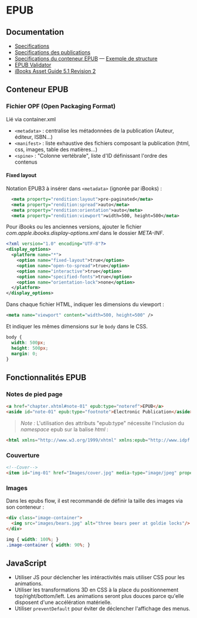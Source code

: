 EPUB
====


## Documentation

* [Specifications](http://idpf.org/epub/301)
* [Specifications des publications](http://www.idpf.org/epub/301/spec/epub-publications.html)
* [Specifications du conteneur EPUB](http://www.idpf.org/epub/301/spec/epub-ocf.html) &mdash; [Exemple de structure](http://www.idpf.org/epub/301/spec/epub-ocf.html#example)
* [EPUB Validator](http://validator.idpf.org)
* [iBooks Asset Guide 5.1 Revision 2](https://itunesconnect.apple.com/docs/iBooksAssetGuide5.1Revision2.pdf)




## Conteneur EPUB

### Fichier OPF (Open Packaging Format)

Lié via container.xml

* `<metadata>` : centralise les métadonnées de la publication (Auteur, éditeur, ISBN...)
* `<manifest>` : liste exhaustive des fichiers composant la publication (html, css, images, table des matières...)
* `<spine>` : "Colonne vertébrale", liste d'ID définissant l'ordre des contenus


#### Fixed layout

Notation EPUB3 à insérer dans `<metadata>` (ignorée par iBooks) :

```xml
  <meta property="rendition:layout">pre-paginated</meta>
  <meta property="rendition:spread">auto</meta>
  <meta property="rendition:orientation">auto</meta>
  <meta property="rendition:viewport">width=500, height=500</meta>
```

Pour iBooks ou les anciennes versions, ajouter le fichier _com.apple.ibooks.display-options.xml_ dans le dossier _META-INF_.

```xml
<?xml version="1.0" encoding="UTF-8"?>
<display_options>
  <platform name="*">
    <option name="fixed-layout">true</option>
    <option name="open-to-spread">true</option>
    <option name="interactive">true</option>
    <option name="specified-fonts">true</option>
    <option name="orientation-lock">none</option>
  </platform>
</display_options>
```

Dans chaque fichier HTML, indiquer les dimensions du viewport :

```xml
<meta name="viewport" content="width=500, height=500" />
```

Et indiquer les mêmes dimensions sur le `body` dans le CSS.

```css
body {
  width: 500px;
  height: 500px;
  margin: 0;
}
```

## Fonctionnalités EPUB

### Notes de pied page

```html
<a href="chapter.xhtml#note-01" epub:type="noteref">EPUB</a>
<aside id="note-01" epub:type="footnote">Electronic Publication</aside>
```

> *Note&nbsp;:* L'utilisation des attributs "epub:type" nécessite l'inclusion du _namespace_ epub sur la balise _html_ :

```html
<html xmlns="http://www.w3.org/1999/xhtml" xmlns:epub="http://www.idpf.org/2007/ops">
```

### Couverture

```html
<!--Cover-->
<item id="img-01" href="Images/cover.jpg" media-type="image/jpeg" properties="cover-image" />
```



### Images

Dans les epubs flow, il est recommandé de définir la taille des images via son conteneur&nbsp;:

```html
<div class="image-container">
  <img src="images/bears.jpg" alt="three bears peer at goldie locks"/>
</div>
```

```css
img { width: 100%; }
.image-container { width: 90%; }
```




## JavaScript

* Utiliser JS pour déclencher les intéractivités mais utiliser CSS pour les animations.
* Utiliser les transformations 3D en CSS à la place du positionnement top/right/bottom/left.
Les animations seront plus douces parce qu'elle disposent d'une accélération matérielle.
* Utiliser `preventDefault` pour éviter de déclencher l'affichage des menus.





